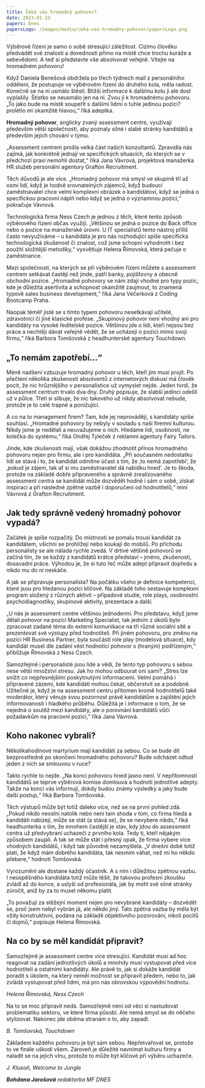 ```yaml
---
title: Čeká vás hromadný pohovor?
date: 2023-01-23
papers: Dnes
papersLogo: /images/media/ceka-vas-hromadny-pohovor/papersLogo.png
---
```

Výběrové řízení je samo o sobě stresující záležitost. Cizímu člověku předvádět své znalosti a dovednosti přímo na místě chce trochu kuráže a sebevědomí. A teď si představte vše absolvovat veřejně. Vítejte na hromadném pohovoru!

Když Daniela Benešová obdržela po třech týdnech mail z personálního oddělení, že postupuje ve výběrovém řízení do druhého kola, měla radost. Konečně se na ni usmálo štěstí. Bližší informace k dalšímu kolu ji ale dost vyplašily. Štístko se neusmálo jen na ni. Zvou ji k hromadnému pohovoru. „To jako bude na místě soupeřit s dalšími lidmi o tuhle jedinou pozici? prolétlo mi okamžitě hlavou,“ říká adeptka.

**Hromadný pohovor**, anglicky zvaný assessment centre, využívají především větší společnosti, aby poznaly silné i slabé stránky kandidátů a především jejich chování v týmu.

„Assessment centrem prošla velká část našich konzultantů. Zpravidla nás zajímá, jak konkrétně jednají ve specifických situacích, do kterých se v předchozí praxi nemohli dostat,“ říká Jana Vávrová, projektová manažerka HR služeb personální agentury Grafton Recruitment.

Těch důvodů je ale více. „Hromadný pohovor má smysl ve skupině tří až osmi lidí, když je hodně srovnatelných zájemců, když budoucí zaměstnavatel chce velmi komplexní obrázek o kandidátovi, když se jedná o specifickou pracovní náplň nebo když se jedná o významnou pozici,“ pokračuje Vávrová.

Technologická firma Ness Czech je jednou z těch, které tento způsob výběrového řízení občas využijí. „Většinou se jedná o pozice do Back office nebo o pozice na manažerské úrovni. U IT specialistů tento nástroj příliš často nevyužíváme – u kandidáta je pro nás rozhodující spíše specifická technologická zkušenost či znalost, což jsme schopni vyhodnotit i bez použití složitější metodiky,“ vysvětluje Helena Římovská, která pečuje o zaměstnance.

Mezi společnosti, na kterých se při výběrovém řízení můžete s assessment centrem setkávat častěji než jinde, patří banky, pojišťovny a obecně obchodní pozice. „Hromadné pohovory se nám zdají vhodné pro typy pozic, kde je důležitá asertivita a schopnost okamžitě zaujmout, to znamená typově sales business development,“ říká Jana Večerková z Coding Bootcamp Praha.

Naopak téměř jistě se s tímto typem pohovoru nesetkávají učitelé, zdravotníci či jiné klasické profese. „Skupinový pohovor není vhodný ani pro kandidáty na vysoké ředitelské pozice. Většinou jde o lidi, kteří nejsou bez práce a nechtějí dávat veřejně vědět, že se ucházejí o pozici mimo svoji firmu,“ říká Barbora Tomšovská z headhunterské agentury Touchdown.

## „To nemám zapotřebí…“

Méně nadšení vzbuzuje hromadný pohovor u těch, kteří jím musí projít. Po přečtení několika zkušeností absolventů z internetových diskusí má člověk pocit, že nic hrůznějšího v personalistice už vymyslet nejde. Jeden tvrdí, že assessment centrum trvalo dva dny. Druhý popisuje, že slabší jedinci odešli už v půlce. Třetí si slibuje, že nic takového už nikdy absolvovat nebude, protože je to celé trapné a ponižující.

A co na to management firem? Tam, kde jej neprovádějí, s kandidáty spíše souhlasí. „Hromadné pohovory by nebyly v souladu s naší firemní kulturou. Nikdy jsme je nedělali a neuvažujeme o nich. Hledáme lidi, osobnosti, ne kolečka do systému,“ říká Ondřej Tyleček z reklamní agentury Fairy Tailors.

Jinde, kde zkušenosti mají, však dokážou zhodnotit přínos hromadného pohovoru nejen pro firmu, ale i pro kandidáta. „Při současném nedostatku lidí se stává i to, že kandidát odmítne účast s tím, že ‚to nemá zapotřebí‘, že ‚pokud je zájem, tak ať si mu zaměstnavatel dá nabídku hned‘. Je to škoda, protože na základě dobře připraveného a správně zrealizovaného assessment centra se kandidát může dozvědět hodně i sám o sobě, získat inspiraci a při následné zpětné vazbě i doporučení od hodnotitelů,“ míní Vávrová z Grafton Recruitment.

## Jak tedy správně vedený hromadný pohovor vypadá?

Začátek je spíše rozpačitý. Do místnosti se pomalu trousí kandidát za kandidátem, všichni se prohlížejí nebo koukají do mobilů. Po příchodu personalisty se ale nálada rychle zvedá. V drtivé většině pohovorů se začíná tím, že se každý z kandidátů krátce představí – jméno, zkušenosti, dosavadní práce. Výhodou je, že si tuto řeč může adept připravit dopředu a nikdo mu do ní neskáče.

A jak se připravuje personalista? Na počátku všeho je definice kompetencí, které jsou pro hledanou pozici klíčové. Na základě toho sestavuje komplexní program složený z různých aktivit – případové studie, role plays, osobnostní psychodiagnostiky, skupinové aktivity, prezentace a další.

„U nás je assessment centre většinou jednodenní. Pro představu, když jsme dělali pohovor na pozici Marketing Specialist, tak jedním z úkolů bylo zpracovat zadané téma do externí komunikace na tři různé sociální sítě a prezentovat své výstupy před hodnotiteli. Při jiném pohovoru, pro změnu na pozici HR Business Partner, byla součástí role play (modelová situace), kdy kandidát musel dle zadání vést hodnotící pohovor s (hraným) podřízeným,“ přibližuje Římovská z Ness Czech.

Samozřejmě i personalisté jsou lidé a vědí, že tento typ pohovoru s sebou nese větší množství stresu. Jak ho mohou odbourat oni sami? „Stres lze snížit co nejpřesnějšími poskytnutými informacemi. Velmi pomáhá i připravené zázemí, kde kandidáti mohou čekat, občerstvit se a podobně. Užitečné je, když je na assessment centru přítomen kromě hodnotitelů také moderátor, který věnuje svou pozornost právě kandidátům a zajištění jejich informovanosti i hladkého průběhu. Důležitá je i informace o tom, že se nejedná o soutěž mezi kandidáty, ale o porovnání kandidátů vůči požadavkům na pracovní pozici,“ říká Jana Vávrová.

## Koho nakonec vybrali?

Několikahodinové martyrium mají kandidáti za sebou. Co se bude dít bezprostředně po skončení hromadného pohovoru? Bude odcházet odtud jeden z nich se smlouvou v ruce?

Takto rychle to nejde. „Na konci pohovoru hned jasno není. V nepřítomnosti kandidátů se teprve výběrová komise domlouvá a hodnotí jednotlivé adepty. Takže na konci vás informují, dokdy budou známy výsledky a jaký bude další postup,“ říká Barbora Tomšovská.

Těch výstupů může být totiž daleko více, než se na první pohled zdá. „Pokud nikdo neoslní natolik nebo není tam shoda v tom, co firma hledá a kandidáti nabízejí, může se stát (a stává se), že se nevybere nikdo,“ říká headhunterka s tím, že mnohem častější je stav, kdy jdou do assessment centra už předvybraní uchazeči z prvního kola. Tedy ti, kteří nějakým způsobem zaujali. A tak se může stát i přesný opak, že firma vybere více vhodných kandidátů, i když tak původně nezamýšlela. „V dnešní době totiž platí, že když mám dobrého kandidáta, tak nesmím váhat, než mi ho někdo přebere,“ hodnotí Tomšovská.

Vyrozumění ale dostane každý účastník. A s ním i důležitou zpětnou vazbu. I neúspěšného kandidáta totiž může těšit, že takovou profesní zkoušku zvládl až do konce, a uslyší od profesionála, jak by mohl své silné stránky zúročit, aniž by za to musel někomu platit.

„To považuji za stěžejní moment nejen pro nevybrané kandidáty – dozvědět se, proč jsem nebyl vybrán já, ale někdo jiný. Tato zpětná vazba by měla být vždy konstruktivní, podána na základě objektivního pozorování, nikoli pocitů či dojmů,“ popisuje Helena Římovská.

## Na co by se měl kandidát připravit?

Samozřejmě je assessment centre více stresující. Kandidát musí ad hoc reagovat na zadání jednotlivých úkolů a mnohdy musí vystupovat před více hodnotiteli a ostatními kandidáty. Ale právě to, jak si dokáže kandidát poradit s úkolem, na který neměl možnost se připravit předem, nebo to, jak zvládá vystupovat před lidmi, má pro nás obrovskou výpovědní hodnotu.

*Helena Římovská, Ness Czech*

Na to se moc připravit nedá. Samozřejmě není od věci si nastudovat problematiku sektoru, ve které firma působí. Ale nemá smysl se do něčeho stylizovat. Nakonec jde oběma stranám o to, aby zapadl.

*B. Tomšovská, Touchdown*

Základem každého pohovoru je být sám sebou. Nepřetvařovat se, protože to ve finále uškodí všem. Zároveň je důležité navnímat kulturu firmy a naladit se na jejich vlnu, protože to může být klíčové při výběru uchazeče.

*J. Klusoň, Welcome to Jungle*

***Bohdana Jarošová** redaktorka MF DNES*
